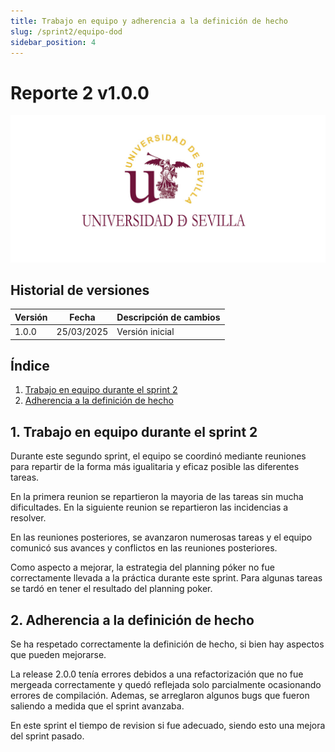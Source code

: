 ```yaml
---
title: Trabajo en equipo y adherencia a la definición de hecho
slug: /sprint2/equipo-dod
sidebar_position: 4
---
```


# Reporte 2 v1.0.0

![Logo Universidad de Sevilla](./img/banner.jpg)

## Historial de versiones

| Versión | Fecha       | Descripción de cambios |
|---------|------------|------------------------|
| 1.0.0   | 25/03/2025 | Versión inicial        |

## Índice
1. [Trabajo en equipo durante el sprint 2](#1-trabajo-en-equipo-durante-el-sprint-2)
2. [Adherencia a la definición de hecho](#2-adherencia-a-la-definición-de-hecho)

## 1. Trabajo en equipo durante el sprint 2

Durante este segundo sprint, el equipo se coordinó mediante reuniones para repartir de la forma más igualitaria y eficaz posible las diferentes tareas.

En la primera reunion se repartieron la mayoria de las tareas sin mucha dificultades. En la siguiente reunion  se repartieron las incidencias a resolver.

En las reuniones posteriores, se avanzaron numerosas tareas y el equipo comunicó sus avances y conflictos en las reuniones posteriores.

Como aspecto a mejorar, la estrategia del planning póker no fue correctamente llevada a la práctica durante este sprint. Para algunas tareas se tardó en tener el resultado del planning poker.

## 2. Adherencia a la definición de hecho

Se ha respetado correctamente la definición de hecho, si bien hay aspectos que pueden mejorarse.

La release 2.0.0 tenía errores debidos a una refactorización que no fue mergeada correctamente y quedó reflejada solo parcialmente ocasionando errores de compilación. Ademas, se arreglaron algunos bugs que fueron saliendo a medida que el sprint avanzaba.

En este sprint el tiempo de revision si fue adecuado, siendo esto una mejora del sprint pasado.